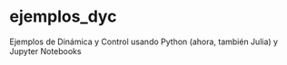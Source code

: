 # ejemplos_dyc
Ejemplos de Dinámica y Control usando Python (ahora, también Julia) y Jupyter Notebooks
